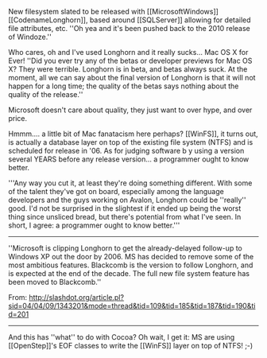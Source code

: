 New filesystem slated to be released with [[MicrosoftWindows]] [[CodenameLonghorn]], based around [[SQLServer]] allowing for detailed file attributes, etc. ''Oh yea and it's been pushed back to the 2010 release of Windoze.''

Who cares, oh and I've used Longhorn and it really sucks... Mac OS X for Ever! ''Did you ever try any of the betas or developer previews for Mac OS X? They were terrible. Longhorn is in beta, and betas always suck. At the moment, all we can say about the final version of Longhorn is that it will not happen for a long time; the quality of the betas says nothing about the quality of the release.''

Microsoft doesn't care about quality, they just want to over hype, and over price.

Hmmm.... a little bit of Mac fanatacism here perhaps? [[WinFS]], it turns out, is actually a database layer on top of the existing file system (NTFS) and is scheduled for release in '06. As for judging software b y using a version several YEARS before any release version... a programmer ought to know better.

'''Any way you cut it, at least they're doing something different. With some of the talent they've got on board, especially among the language developers and the guys working on Avalon, Longhorn could be ''really'' good. I'd not be surprised in the slightest if it ended up being the worst thing since unsliced bread, but there's potential from what I've seen. In short, I agree: a programmer ought to know better.'''

----
''Microsoft is clipping Longhorn to get the already-delayed follow-up to Windows XP out the door by 2006. MS has decided to remove some of the most ambitious features. Blackcomb is the version to follow Longhorn, and is expected at the end of the decade. The full new file system feature has been moved to Blackcomb.''

From: http://slashdot.org/article.pl?sid=04/04/09/1343201&mode=thread&tid=109&tid=185&tid=187&tid=190&tid=201

----

And this has ''what'' to do with Cocoa? Oh wait, I get it: MS are using [[OpenStep]]'s EOF classes to write the [[WinFS]] layer on top of NTFS! ;-)